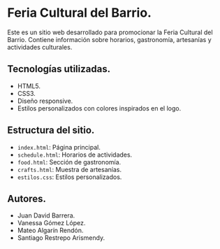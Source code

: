 # Feria Cultural del Barrio.

Este es un sitio web desarrollado para promocionar la Feria Cultural del Barrio. Contiene información sobre horarios, gastronomía, artesanías y actividades culturales.

## Tecnologías utilizadas.

- HTML5.
- CSS3.
- Diseño responsive.
- Estilos personalizados con colores inspirados en el logo.

## Estructura del sitio.

- `index.html`: Página principal.
- `schedule.html`: Horarios de actividades.
- `food.html`: Sección de gastronomía.
- `crafts.html`: Muestra de artesanías.
- `estilos.css`: Estilos personalizados.

## Autores.

- Juan David Barrera.  
- Vanessa Gómez López.
- Mateo Algarín Rendón. 
- Santiago Restrepo Arismendy.
